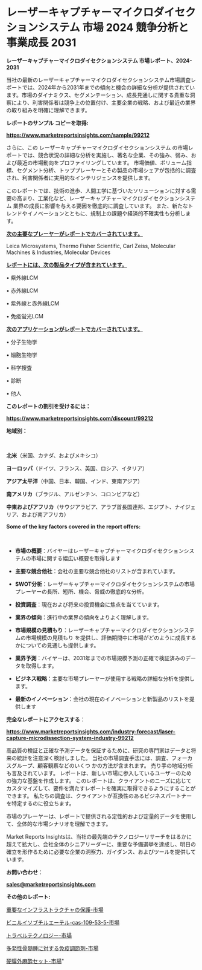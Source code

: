# レーザーキャプチャーマイクロダイセクションシステム 市場 2024 競争分析と事業成長 2031

<strong>レーザーキャプチャーマイクロダイセクションシステム 市場レポート、2024-2031</strong>

当社の最新のレーザーキャプチャーマイクロダイセクションシステム市場調査レポートでは、2024年から2031年までの傾向と機会の詳細な分析が提供されています。市場のダイナミクス、セグメンテーション、成長見通しに関する貴重な洞察により、利害関係者は競争上の位置付け、主要企業の戦略、および最近の業界の取り組みを明確に理解できます。



<strong>レポートのサンプル コピーを取得:</strong> <a href=https://www.marketreportsinsights.com/sample/99212>

<strong><u>https://www.marketreportsinsights.com/sample/99212</u></strong></a>

さらに、この レーザーキャプチャーマイクロダイセクションシステム の市場レポートでは、競合状況の詳細な分析を実施し、著名な企業、その強み、弱み、および最近の市場動向をプロファイリングしています。 市場価値、ボリューム指標、セグメント分析、トッププレーヤーとその製品の市場シェアが包括的に調査され、利害関係者に実用的なインテリジェンスを提供します。

このレポートでは、技術の進歩、人間工学に基づいたソリューションに対する需要の高まり、工業化など、レーザーキャプチャーマイクロダイセクションシステム 業界の成長に影響を与える要因を徹底的に調査しています。 また、新たなトレンドやイノベーションとともに、規制上の課題や経済的不確実性も分析します。



<strong><u>次の主要なプレーヤーがレポートでカバーされています。</u></strong>

Leica Microsystems, Thermo Fisher Scientific, Carl Zeiss, Molecular Machines & Industries, Molecular Devices



<strong><u><b>レポートには、次の製品タイプが含まれています。</b></u></strong>

• 紫外線LCM

• 赤外線LCM

• 紫外線と赤外線LCM

• 免疫蛍光LCM



<strong><u><b>次のアプリケーションがレポートでカバーされています。</b></u></strong>

• 分子生物学

• 細胞生物学

• 科学捜査

• 診断

• 他人



<strong><b>このレポートの割引を受けるには：</b></strong>

<a href=https://www.marketreportsinsights.com/discount/99212>

<strong><u>https://www.marketreportsinsights.com/discount/99212</u></strong></a>



<strong>地域別：</strong>

<strong> </strong>



<strong>北米</strong>（米国、カナダ、およびメキシコ）



<strong>ヨーロッパ</strong>（ドイツ、フランス、英国、ロシア、イタリア）



<strong>アジア太平洋</strong>（中国、日本、韓国、インド、東南アジア）



<strong>南アメリカ</strong>（ブラジル、アルゼンチン、コロンビアなど）



<strong>中東およびアフリカ</strong>（サウジアラビア、アラブ首長国連邦、エジプト、ナイジェリア、および南アフリカ）



<strong>Some of the key factors covered in the report offers:</strong>

<strong> </strong>
<ul>
  <li>

<strong>市場の概要</strong>：バイヤーはレーザーキャプチャーマイクロダイセクションシステムの市場に関する幅広い概要を取得します</li>
  <li>

<strong>主要な競合他社</strong>：会社の主要な競合他社のリストが含まれています。</li>
  <li>

<strong>SWOT分析</strong>：レーザーキャプチャーマイクロダイセクションシステムの市場プレーヤーの長所、短所、機会、脅威の徹底的な分析。</li>
  <li>

<strong>投資調査</strong>：現在および将来の投資機会に焦点を当てています。</li>
  <li>

<strong>業界の傾向</strong>：進行中の業界の傾向をよりよく理解します。</li>
  <li>

<strong>市場規模の見積もり</strong>：レーザーキャプチャーマイクロダイセクションシステムの市場規模の見積もり を提供し、評価期間中に市場がどのように成長するかについての見通しも提供します。</li>
  <li>

<strong>業界予測</strong>：バイヤーは、2031年までの市場規模予測の正確で検証済みのデータを取得します。</li>
  <li>

<strong>ビジネス戦略</strong>：主要な市場プレーヤーが使用する戦略の詳細な分析を提供します。</li>
  <li>

<strong>最新のイノベーション</strong>：会社の現在のイノベーションと新製品のリストを提供します</li>
</ul>


<strong>完全なレポートにアクセスする</strong>：

<a href=https://www.marketreportsinsights.com/industry-forecast/laser-capture-microdissection-system-industry-99212>

<strong><u>https://www.marketreportsinsights.com/industry-forecast/laser-capture-microdissection-system-industry-99212</u></strong></a>

高品質の検証と正確な予測データを保証するために、研究の専門家はデータと将来の統計を注意深く検討しました。 当社の市場調査手法には、調査、フォーカスグループ、顧客観察などのいくつ かの方法が含まれます。 売り手の地域分析も言及されています。 レポートは、新しい市場に参入しているユーザーのための強力な基盤を作成します。 このレポートは、クライアントのニーズに応じてカスタマイズして、要件を満たすレポートを確実に取得できるようにすることができます。 私たちの調査は、クライアントが互換性のあるビジネスパートナーを特定するのに役立ちます。

市場のプレーヤーは、レポートで提供される定性的および定量的データを使用して、全体的な市場シナリオを理解できます。

Market Reports Insightsは、当社の最先端のテクノロジーリサーチをはるかに超えて拡大し、会社全体のシニアリーダーに、重要な予備選挙を達成し、明日の確立を形作るために必要な企業の洞察力、ガイダンス、およびツールを提供しています。



<strong><b>お問い合わせ</b></strong>：

<a href=mailto:sales@marketreportsinsights.com>

<strong><u>sales@marketreportsinsights.com</u></strong></a>



<strong>その他のレポート:</strong>

<a href=https://www.linkedin.com/pulse/重要なインフラストラクチャの保護-市場-2023-収益と成長ドライバー-2030-fsg6f/>重要なインフラストラクチャの保護-市場</a>

<a href=https://www.linkedin.com/pulse/ビニルイソブチルエーテル-cas-109-53-5-市場-2023-swot-分析と成長率-2030-pr-news-hub-kfupf/>ビニルイソブチルエーテル-cas-109-53-5-市場</a>

<a href=https://www.linkedin.com/pulse/トラベルテクノロジー-市場-2023-年のダイナミクスとビジネストレンド-ddolf/>トラベルテクノロジー-市場</a>

<a href=https://www.linkedin.com/pulse/多発性骨髄腫に対する免疫調節剤-市場-2023-swot-分析と成長率-e52if/>多発性骨髄腫に対する免疫調節剤-市場</a>

<a href=https://www.linkedin.com/pulse/硬膜外麻酔セット-市場-2023-swot-分析と成長率-2030-data-dive-discoveries-24-analysis-ybhef/>硬膜外麻酔セット-市場</a>"

